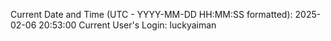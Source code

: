 Current Date and Time (UTC - YYYY-MM-DD HH:MM:SS formatted): 2025-02-06 20:53:00
Current User's Login: luckyaiman
